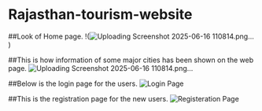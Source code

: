 # Rajasthan-tourism-website
##Look of Home page.
!(![Uploading Screenshot 2025-06-16 110814.png…]()
)

##This is how information of some major cities has been shown on the web page.
![Uploading Screenshot 2025-06-16 110814.png…]()


##Below is the login page for the users.
![Login Page](https://github.com/user-attachments/assets/60178122-9025-47ad-a688-f117536c78c8)


##This is the registration page for the new users.
![Registeration Page](https://github.com/user-attachments/assets/f7c19dfa-6a25-4871-8b46-dddb21899374)


